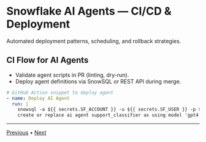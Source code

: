 # Snowflake AI Agents — CI/CD & Deployment

Automated deployment patterns, scheduling, and rollback strategies.


## CI Flow for AI Agents
- Validate agent scripts in PR (linting, dry-run).
- Deploy agent definitions via SnowSQL or REST API during merge.

```yaml
# GitHub Action snippet to deploy agent
- name: Deploy AI Agent
  run: |
    snowsql -a ${{ secrets.SF_ACCOUNT }} -u ${{ secrets.SF_USER }} -p ${{ secrets.SF_PASSWORD }} -q "
    create or replace ai agent support_classifier as using model 'gpt4' ;"
```

---

[Previous](./5-testing-and-validation.md) • [Next](./7-performance-and-best-practices.md)
